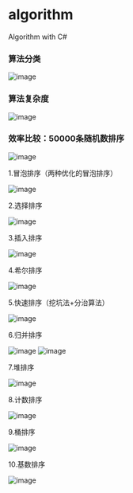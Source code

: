 ﻿# algorithm
Algorithm with C#

### 算法分类

![image](https://github.com/eangulee/algorithm/blob/main/imgs/category.png)

### 算法复杂度

![image](https://github.com/eangulee/algorithm/blob/main/imgs/O.png)

### 效率比较：50000条随机数排序

![image](https://github.com/eangulee/algorithm/blob/main/imgs/result.png)

1.冒泡排序（两种优化的冒泡排序）

![image](https://github.com/eangulee/algorithm/blob/main/imgs/bubble.gif)

2.选择排序

![image](https://github.com/eangulee/algorithm/blob/main/imgs/select.gif)

3.插入排序

![image](https://github.com/eangulee/algorithm/blob/main/imgs/insertion.gif)

4.希尔排序

![image](https://github.com/eangulee/algorithm/blob/main/imgs/shell.gif)

5.快速排序（挖坑法+分治算法）

![image](https://github.com/eangulee/algorithm/blob/main/imgs/quick.gif)

6.归并排序

![image](https://github.com/eangulee/algorithm/blob/main/imgs/merge.gif)
![image](https://github.com/eangulee/algorithm/blob/main/imgs/merge.png)

7.堆排序

![image](https://github.com/eangulee/algorithm/blob/main/imgs/heap.gif)

8.计数排序

![image](https://github.com/eangulee/algorithm/blob/main/imgs/counting.gif)


9.桶排序

![image](https://github.com/eangulee/algorithm/blob/main/imgs/bucket.png)


10.基数排序

![image](https://github.com/eangulee/algorithm/blob/main/imgs/radix.gif)
